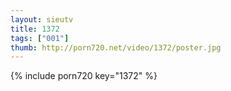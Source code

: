 ```yaml
--- 
layout: sieutv
title: 1372
tags: ["001"]
thumb: http://porn720.net/video/1372/poster.jpg
---
```

{% include porn720 key="1372" %} 
